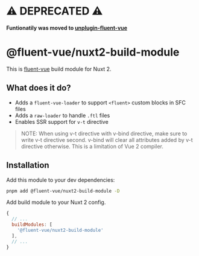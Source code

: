 # ⚠ DEPRECATED ⚠

**Funtionatily was moved to [unplugin-fluent-vue](https://github.com/fluent-vue/unplugin-fluent-vue)**

# @fluent-vue/nuxt2-build-module

This is [fluent-vue](https://github.com/demivan/fluent-vue) build module for Nuxt 2.

## What does it do?

* Adds a `fluent-vue-loader` to support `<fluent>` custom blocks in SFC files
* Adds a `raw-loader` to handle `.ftl` files
* Enables SSR support for `v-t` directive

> NOTE: When using v-t directive with v-bind directive, make sure to write v-t directive second. v-bind will clear all attributes added by v-t directive otherwise. This is a limitation of Vue 2 compiler.

## Installation

Add this module to your dev dependencies:

```sh
pnpm add @fluent-vue/nuxt2-build-module -D
```

Add build module to your Nuxt 2 config.

```js
{
  // ...
  buildModules: [
    '@fluent-vue/nuxt2-build-module'
  ],
  // ...
}
```
